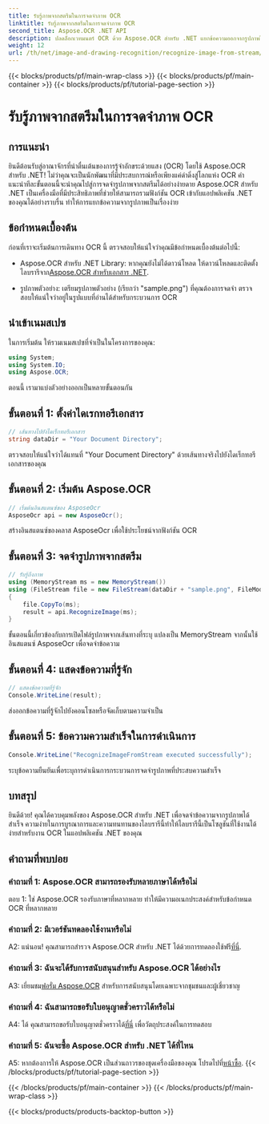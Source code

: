 ```yaml
---
title: รับรู้ภาพจากสตรีมในการจดจำภาพ OCR
linktitle: รับรู้ภาพจากสตรีมในการจดจำภาพ OCR
second_title: Aspose.OCR .NET API
description: ปลดล็อกเวทมนตร์ OCR ด้วย Aspose.OCR สำหรับ .NET แยกข้อความออกจากรูปภาพได้อย่างง่ายดาย สำรวจบทช่วยสอนเพื่อดูคำแนะนำทีละขั้นตอน
weight: 12
url: /th/net/image-and-drawing-recognition/recognize-image-from-stream/
---
```


{{< blocks/products/pf/main-wrap-class >}}
{{< blocks/products/pf/main-container >}}
{{< blocks/products/pf/tutorial-page-section >}}

# รับรู้ภาพจากสตรีมในการจดจำภาพ OCR

## การแนะนำ

ยินดีต้อนรับสู่อาณาจักรที่น่าตื่นเต้นของการรู้จำอักขระด้วยแสง (OCR) โดยใช้ Aspose.OCR สำหรับ .NET! ไม่ว่าคุณจะเป็นนักพัฒนาที่มีประสบการณ์หรือเพียงแค่ดำดิ่งสู่โลกแห่ง OCR คำแนะนำทีละขั้นตอนนี้จะนำคุณไปสู่การจดจำรูปภาพจากสตรีมได้อย่างง่ายดาย Aspose.OCR สำหรับ .NET เป็นเครื่องมือที่มีประสิทธิภาพที่ช่วยให้สามารถรวมฟังก์ชัน OCR เข้ากับแอปพลิเคชัน .NET ของคุณได้อย่างราบรื่น ทำให้การแยกข้อความจากรูปภาพเป็นเรื่องง่าย

## ข้อกำหนดเบื้องต้น

ก่อนที่เราจะเริ่มต้นการเดินทาง OCR นี้ ตรวจสอบให้แน่ใจว่าคุณมีข้อกำหนดเบื้องต้นต่อไปนี้:

-  Aspose.OCR สำหรับ .NET Library: หากคุณยังไม่ได้ดาวน์โหลด ให้ดาวน์โหลดและติดตั้งไลบรารีจาก[Aspose.OCR สำหรับเอกสาร .NET](https://reference.aspose.com/ocr/net/).

- รูปภาพตัวอย่าง: เตรียมรูปภาพตัวอย่าง (เรียกว่า "sample.png") ที่คุณต้องการจดจำ ตรวจสอบให้แน่ใจว่าอยู่ในรูปแบบที่อ่านได้สำหรับกระบวนการ OCR

## นำเข้าเนมสเปซ

ในการเริ่มต้น ให้รวมเนมสเปซที่จำเป็นในโครงการของคุณ:

```csharp
using System;
using System.IO;
using Aspose.OCR;
```

ตอนนี้ เรามาแบ่งตัวอย่างออกเป็นหลายขั้นตอนกัน

## ขั้นตอนที่ 1: ตั้งค่าไดเรกทอรีเอกสาร

```csharp
// เส้นทางไปยังไดเร็กทอรีเอกสาร
string dataDir = "Your Document Directory";
```

ตรวจสอบให้แน่ใจว่าได้แทนที่ "Your Document Directory" ด้วยเส้นทางจริงไปยังไดเร็กทอรีเอกสารของคุณ

## ขั้นตอนที่ 2: เริ่มต้น Aspose.OCR

```csharp
// เริ่มต้นอินสแตนซ์ของ AsposeOcr
AsposeOcr api = new AsposeOcr();
```

สร้างอินสแตนซ์ของคลาส AsposeOcr เพื่อใช้ประโยชน์จากฟังก์ชัน OCR

## ขั้นตอนที่ 3: จดจำรูปภาพจากสตรีม

```csharp
// รับรู้ถึงภาพ
using (MemoryStream ms = new MemoryStream())
using (FileStream file = new FileStream(dataDir + "sample.png", FileMode.Open, FileAccess.Read))
{
    file.CopyTo(ms);
    result = api.RecognizeImage(ms);
}
```

ขั้นตอนนี้เกี่ยวข้องกับการเปิดไฟล์รูปภาพจากเส้นทางที่ระบุ แปลงเป็น MemoryStream จากนั้นใช้อินสแตนซ์ AsposeOcr เพื่อจดจำข้อความ

## ขั้นตอนที่ 4: แสดงข้อความที่รู้จัก

```csharp
// แสดงข้อความที่รู้จัก
Console.WriteLine(result);
```

ส่งออกข้อความที่รู้จักไปยังคอนโซลหรือจัดเก็บตามความจำเป็น

## ขั้นตอนที่ 5: ข้อความความสำเร็จในการดำเนินการ

```csharp
Console.WriteLine("RecognizeImageFromStream executed successfully");
```

ระบุข้อความยืนยันเพื่อระบุการดำเนินการกระบวนการจดจำรูปภาพที่ประสบความสำเร็จ

## บทสรุป

ยินดีด้วย! คุณได้ควบคุมพลังของ Aspose.OCR สำหรับ .NET เพื่อจดจำข้อความจากรูปภาพได้สำเร็จ ความง่ายในการบูรณาการและความทนทานของไลบรารีนี้ทำให้ไลบรารีนี้เป็นโซลูชันที่ใช้งานได้ง่ายสำหรับงาน OCR ในแอปพลิเคชัน .NET ของคุณ

## คำถามที่พบบ่อย

### คำถามที่ 1: Aspose.OCR สามารถรองรับหลายภาษาได้หรือไม่

ตอบ 1: ใช่ Aspose.OCR รองรับภาษาที่หลากหลาย ทำให้มีความอเนกประสงค์สำหรับข้อกำหนด OCR ที่หลากหลาย

### คำถามที่ 2: มีเวอร์ชันทดลองใช้งานหรือไม่

 A2: แน่นอน! คุณสามารถสำรวจ Aspose.OCR สำหรับ .NET ได้ด้วยการทดลองใช้ฟรี[ที่นี่](https://releases.aspose.com/).

### คำถามที่ 3: ฉันจะได้รับการสนับสนุนสำหรับ Aspose.OCR ได้อย่างไร

 A3: เยี่ยมชม[ฟอรั่ม Aspose.OCR](https://forum.aspose.com/c/ocr/16) สำหรับการสนับสนุนโดยเฉพาะจากชุมชนและผู้เชี่ยวชาญ

### คำถามที่ 4: ฉันสามารถขอรับใบอนุญาตชั่วคราวได้หรือไม่

 A4: ได้ คุณสามารถขอรับใบอนุญาตชั่วคราวได้[ที่นี่](https://purchase.aspose.com/temporary-license/) เพื่อวัตถุประสงค์ในการทดสอบ

### คำถามที่ 5: ฉันจะซื้อ Aspose.OCR สำหรับ .NET ได้ที่ไหน

 A5: หากต้องการให้ Aspose.OCR เป็นส่วนถาวรของชุดเครื่องมือของคุณ โปรดไปที่[หน้าซื้อ](https://purchase.aspose.com/buy).
{{< /blocks/products/pf/tutorial-page-section >}}

{{< /blocks/products/pf/main-container >}}
{{< /blocks/products/pf/main-wrap-class >}}

{{< blocks/products/products-backtop-button >}}

